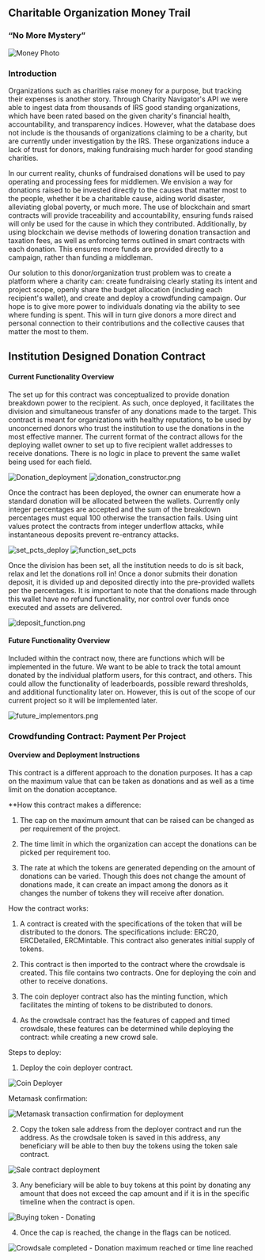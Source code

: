 ## Charitable Organization Money Trail

### “No More Mystery”

![Money Photo](Images/money.PNG)

### Introduction 
Organizations such as charities raise money for a purpose, but tracking their expenses is another story. Through Charity Navigator's API we were able to ingest data from thousands of IRS good standing organizations, which have been rated based on the given charity's financial health, accountability, and transparency indices. However, what the database does not include is the thousands of organizations claiming to be a charity, but are currently under investigation by the IRS. These organizations induce a lack of trust for donors, making fundraising much harder for good standing charities.

In our current reality, chunks of fundraised donations will be used to pay operating and processing fees for middlemen. We envision a way for donations raised to be invested directly to the causes that matter most to the people, whether it be a charitable cause, aiding world disaster, alleviating global poverty, or much more. The use of blockchain and smart contracts will provide traceability and accountability, ensuring funds raised will only be used for the cause in which they contributed. Additionally, by using blockchain we devise methods of lowering donation transaction and taxation fees, as well as enforcing terms outlined in smart contracts with each donation.  This ensures more funds are provided directly to a campaign, rather than funding a middleman.

Our solution to this donor/organization trust problem was to create a platform where a charity can: create fundraising clearly stating its intent and project scope, openly share the budget allocation (including each recipient's wallet), and create and deploy a crowdfunding campaign. Our hope is to give more power to individuals donating via the ability to see where funding is spent.  This will in turn give donors a more direct and personal connection to their contributions and the collective causes that matter the most to them.

## Institution Designed Donation Contract

#### Current Functionality Overview
The set up for this contract was conceptualized to provide donation breakdown power to the recipient. As such, once deployed, it facilitates the division and simultaneous transfer of any donations made to the target. This contract is meant for organizations with healthy reputations, to be used by unconcerned donors who trust the institution to use the donations in the most effective manner. The current format of the contract allows for the deploying wallet owner to set up to five recipient wallet addresses to receive donations. There is no logic in place to prevent the same wallet being used for each field.

![Donation_deployment](Images/Donation_deployment.png) ![donation_constructor.png](Images/donation_constructor.png) 

Once the contract has been deployed, the owner can enumerate how a standard donation will be allocated between the wallets. Currently only integer percentages are accepted and the sum of the breakdown percentages must equal 100 otherwise the transaction fails. Using uint values protect the contracts from integer underflow attacks, while instantaneous deposits prevent re-entrancy attacks.

![set_pcts_deploy](Images/set_pcts_deploy.png) ![function_set_pcts](Images/set_pcts_function.png)

Once the division has been set, all the institution needs to do is sit back, relax and let the donations roll in! Once a donor submits their donation deposit, it is divided up and deposited directly into the pre-provided wallets per the percentages. It is important to note that the donations made through this wallet have no refund functionality, nor control over funds once executed and assets are delivered.

![deposit_function.png](Images/deposit_function.png)

#### Future Functionality Overview
Included within the contract now, there are functions which will be implemented in the future. We want to be able to track the total amount donated by the individual platform users, for this contract, and others. This could allow the functionality of leaderboards, possible reward thresholds, and additional functionality later on. However, this is out of the scope of our current project so it will be implemented later.

![future_implementors.png](Images/future_implementors.png)


### Crowdfunding Contract: Payment Per Project
#### Overview and Deployment Instructions

This contract is a different approach to the donation purposes. It has a cap on the maximum value that can be taken as donations and as well as a time limit on the donation acceptance.

**How this contract makes a difference:

1. The cap on the maximum amount that can be raised can be changed as per requirement of the project.

2. The time limit in which the organization can accept the donations can be picked per requirement too.

3. The rate at which the tokens are generated depending on the amount of donations can be varied. Though this does not change the amount of donations made, it can create an impact among the donors as it changes the number of tokens they will receive after donation.

How the contract works:

1. A contract is created with the specifications of the token that will be distributed to the donors. The specifications include: ERC20, ERCDetailed, ERCMintable. This contract also generates initial supply of tokens.

2. This contract is then imported to the contract where the crowdsale is created. This file contains two contracts. One for deploying the coin and other to receive donations.

3. The coin deployer contract also has the minting function, which facilitates the minting of tokens to be distributed to donors.

4. As the crowdsale contract has the features of capped and timed crowdsale, these features can be determined while deploying the contract: while creating a new crowd sale.

Steps to deploy:

1. Deploy the coin deployer contract.

![Coin Deployer](Images/deployer-deploy-remix.PNG)

Metamask confirmation:

![Metamask transaction confirmation for deployment](Images/deployer-deploy-metamask.PNG)

2. Copy the token sale address from the deployer contract and run the address. As the crowdsale token is saved in this address, any beneficiary will be able to then buy the tokens using the token sale contract.

![Sale contract deployment](Images/sale-deploy-remix.PNG)

3. Any beneficiary will be able to buy tokens at this point by donating any amount that does not exceed the cap amount and if it is in the specific timeline when the contract is open.

![Buying token - Donating](Images/buy-tokens.PNG)

4. Once the cap is reached, the change in the flags can be noticed.

![Crowdsale completed - Donation maximum reached or time line reached](Images/Status.PNG)


